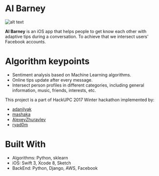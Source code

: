 # AI Barney

![alt text](http://s019.radikal.ru/i633/1703/23/29501da128fe.png)

**AI Barney** is an iOS app that helps people to get know each other with adaptive tips during a conversation. To achieve that we intersect users' Facebook accounts. 

# Algorithm keypoints
* Sentiment analysis based on Machine Learning algorithms.
* Online tips update after every message.
* Intersect person profiles in different categories, including general information, music, friends, interests, etc.

This project is a part of HackUPC 2017 Winter hackathon implemented by:
- [adanilyak](https://github.com/adanilyak)
- [mashaka](https://github.com/mashaka)
- [AlexeyZhuravlev](https://github.com/AlexeyZhuravlev)
- [ryad0m](https://github.com/ryad0m)

# Built With
* Algorithms: Python, sklearn
* iOS: Swift 3, Xcode 8, Sketch
* BackEnd: Python, Django, AWS, Facebook

